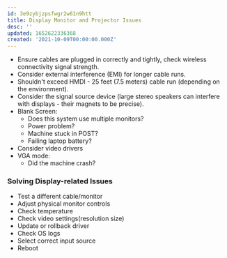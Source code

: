 ```yaml
---
id: 3e9zybjzpsfwgr2w61n9htt
title: Display Monitor and Projector Issues
desc: ''
updated: 1652622336368
created: '2021-10-09T00:00:00.000Z'
---
```


- Ensure cables are plugged in correctly and tightly, check wireless connectivity signal strength.
- Consider external interference (EMI) for longer cable runs.
- Shouldn't exceed HMDI - 25 feet (7.5 meters) cable run (depending on the environment).
- Consider the signal source device (large stereo speakers can interfere with displays - their magnets to be precise).
- Blank Screen:
  - Does this system use multiple monitors?
  - Power problem?
  - Machine stuck in POST?
  - Failing laptop battery?
- Consider video drivers
- VGA mode:
  - Did the machine crash?

### Solving Display-related Issues

- Test a different cable/monitor
- Adjust physical monitor controls
- Check temperature
- Check video settings(resolution size)
- Update or rollback driver
- Check OS logs
- Select correct input source
- Reboot
